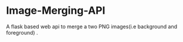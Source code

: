 Image-Merging-API
=================

A flask based web api to merge a two PNG images(i.e background and foreground) . 
